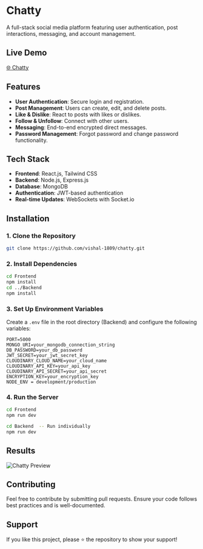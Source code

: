 # Chatty

A full-stack social media platform featuring user authentication, post interactions, messaging, and account management.


## Live Demo 
[🌐 Chatty](https://chatty-ukv3.onrender.com/)

## Features
- **User Authentication**: Secure login and registration.
- **Post Management**: Users can create, edit, and delete posts.
- **Like & Dislike**: React to posts with likes or dislikes.
- **Follow & Unfollow**: Connect with other users.
- **Messaging**: End-to-end encrypted direct messages.
- **Password Management**: Forgot password and change password functionality.

## Tech Stack
- **Frontend**: React.js, Tailwind CSS
- **Backend**: Node.js, Express.js
- **Database**: MongoDB
- **Authentication**: JWT-based authentication
- **Real-time Updates**: WebSockets with Socket.io

## Installation
### 1. Clone the Repository
```sh
git clone https://github.com/vishal-1809/chatty.git
```

### 2. Install Dependencies
```sh
cd Frontend
npm install
cd ../Backend
npm install
```

### 3. Set Up Environment Variables
Create a `.env` file in the root directory (Backend) and configure the following variables:
```env
PORT=5000
MONGO_URI=your_mongodb_connection_string
DB_PASSWORD=your_db_password
JWT_SECRET=your_jwt_secret_key
CLOUDINARY_CLOUD_NAME=your_cloud_name
CLOUDINARY_API_KEY=your_api_key
CLOUDINARY_API_SECRET=your_api_secret
ENCRYPTION_KEY=your_encryption_key
NODE_ENV = development/production
```

### 4. Run the Server
```sh
cd Frontend
npm run dev

cd Backend  -- Run individually
npm run dev
```

## Results
![Chatty Preview](/Frontend/src/assets/result-chatty.png)

## Contributing
Feel free to contribute by submitting pull requests. Ensure your code follows best practices and is well-documented.

## Support
If you like this project, please ⭐️ the repository to show your support!

